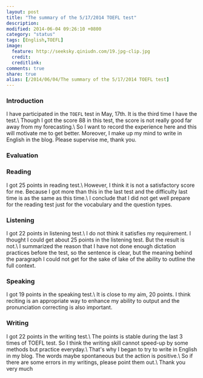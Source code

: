 ```yaml
---
layout: post
title: "The summary of the 5/17/2014 TOEFL test"
description:
modified: 2014-06-04 09:26:10 +0800
category: "status"
tags: [English,TOEFL]
image:
  feature: http://seeksky.qiniudn.com/19.jpg-clip.jpg
  credit:
  creditlink:
comments: true
share: true
alias: [/2014/06/04/The summary of the 5/17/2014 TOEFL test]
---
```


### Introduction
I have participated in the `TOEFL` test in May, 17th. It is the third time I have the test.\\
Though I got the score 88 in this test, the score is not really good far away from my forecasting.\\
So I want to record the experience here and this will motivate me to get better.
Moreover, I make up my mind to write in English in the blog.
Please supervise me, thank you.

<!--more-->

### Evaluation

### Reading
I got 25 points in reading test.\\
However, I think it is not a satisfactory score for me. Because I got more than this in the last test
and the difficulty last time is as the same as this time.\\
I conclude that I did not get well prepare for the reading test just for the vocabulary and the question types.

### Listening
I got 22 points in listening test.\\
I do not think it satisfies my requirement. I thought I could get about 25 points in the listening test. But the result is not.\\
I summarized the reason that I have not done enough dictation practices before the test, so the sentence is clear, but the meaning behind the paragraph I could not get for the sake of lake of the ability to
outline the full context.

### Speaking
I got 19 points in the speaking test.\\
It is close to my aim, 20 points. I think reciting is an appropriate way to enhance my ability to output and the pronunciation correcting is also important.

### Writing
I got 22 points in the writing test.\\
The points is stable during the last 3 times of TOEFL test. So I think the writing skill cannot speed-up by some methods but practice everyday.\\
That's why I began to try to write in English in my blog. The words maybe spontaneous but the action is positive.\\
So if there are some errors in my writings, please point them out.\\
Thank you very much
